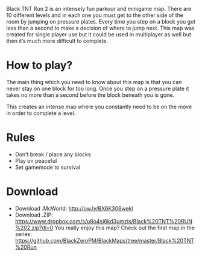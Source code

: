 Black TNT Run 2 is an intensely fun parkour and minigame map. There are 10 different levels and in each one you must get to the other side of the room by jumping on pressure plates. Every time you step on a block you got less than a second to make a decision of where to jump next. This map was created for single player use but it could be used in multiplayer as well but then it’s much more difficult to complete.
# How to play?
The main thing which you need to know about this map is that you can never stay on one block for too long. Once you step on a pressure plate it takes no more than a second before the block beneath you is gone.

This creates an intense map where you constantly need to be on the move in order to complete a level.
# Rules
- Don’t break / place any blocks
- Play on peaceful
- Set gamemode to survival
# Download
- Download .McWorld: http://ow.ly/BX6K306wekl
- Download .ZIP: https://www.dropbox.com/s/u8o4si6kd3umzis/Black%20TNT%20RUN%202.zip?dl=0
You really enjoy this map?  Check out the first map in the series: https://github.com/BlackZeroPM/BlackMaps/tree/master/Black%20TNT%20Run
